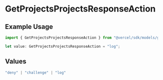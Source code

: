 # GetProjectsProjectsResponseAction

## Example Usage

```typescript
import { GetProjectsProjectsResponseAction } from "@vercel/sdk/models/getprojectsop.js";

let value: GetProjectsProjectsResponseAction = "log";
```

## Values

```typescript
"deny" | "challenge" | "log"
```
